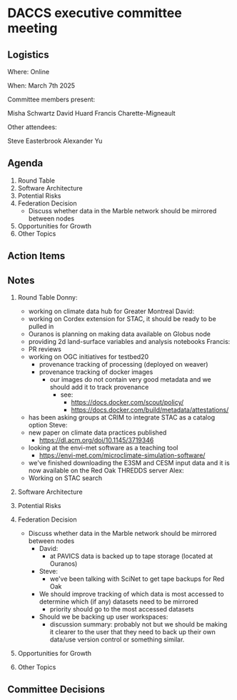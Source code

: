 # DACCS executive committee meeting

## Logistics

Where: Online

When: March 7th 2025

Committee members present:

Misha Schwartz
David Huard
Francis Charette-Migneault

Other attendees:

Steve Easterbrook
Alexander Yu

## Agenda

1. Round Table
2. Software Architecture
3. Potential Risks
4. Federation Decision
   - Discuss whether data in the Marble network should be mirrored between nodes
5. Opportunities for Growth
6. Other Topics

## Action Items


## Notes

1. Round Table
Donny:
   - working on climate data hub for Greater Montreal
David:
   - working on Cordex extension for STAC, it should be ready to be pulled in 
   - Ouranos is planning on making data available on Globus node
   - providing 2d land-surface variables and analysis notebooks
Francis:
   - PR reviews
   - working on OGC initiatives for testbed20
      - provenance tracking of processing (deployed on weaver)
      - provenance tracking of docker images
         - our images do not contain very good metadata and we should add it to track provenance
            - see:
               - https://docs.docker.com/scout/policy/
               - https://docs.docker.com/build/metadata/attestations/
   - has been asking groups at CRIM to integrate STAC as a catalog option
Steve:
   - new paper on climate data practices published
      - https://dl.acm.org/doi/10.1145/3719346
   - looking at the envi-met software as a teaching tool
      - https://envi-met.com/microclimate-simulation-software/
   - we've finished downloading the E3SM and CESM input data and it is now available on the Red Oak THREDDS server
Alex:
   - Working on STAC search
2. Software Architecture
3. Potential Risks
4. Federation Decision
   - Discuss whether data in the Marble network should be mirrored between nodes
      - David:
         - at PAVICS data is backed up to tape storage (located at Ouranos)
      - Steve:
         - we've been talking with SciNet to get tape backups for Red Oak
      - We should improve tracking of which data is most accessed to determine which (if any) datasets need to be mirrored
         - priority should go to the most accessed datasets
      - Should we be backing up user workspaces:
         - discussion summary: probably not but we should be making it clearer to the user that they need to back up their own data/use version control or something similar.

5. Opportunities for Growth
6. Other Topics

## Committee Decisions
